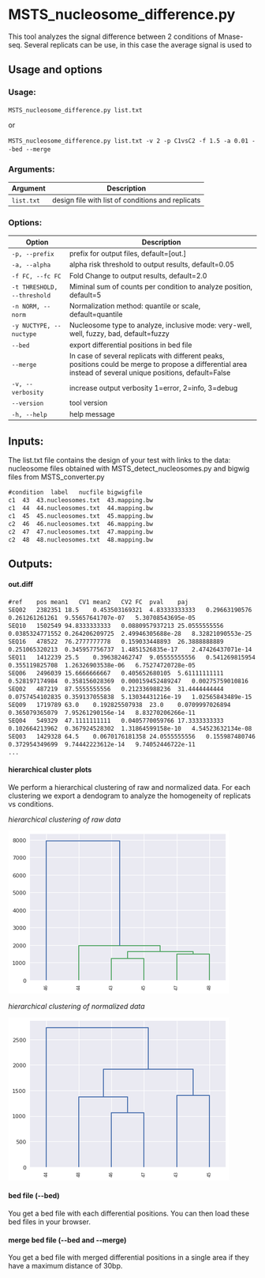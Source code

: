 # MSTS_nucleosome_difference.py

This tool analyzes the signal difference between 2 conditions of Mnase-seq. Several replicats can be use, in this case the average signal is used to  
 

## Usage and options

### Usage:

`MSTS_nucleosome_difference.py list.txt`

or

`MSTS_nucleosome_difference.py list.txt -v 2 -p C1vsC2 -f 1.5 -a 0.01 --bed --merge` 


### Arguments:

| Argument | Description |
| --------- | ----------- |
| `list.txt` | design file with list of conditions and replicats |

### Options:

| Option | Description |
| ------ | ----------- |
| `-p, --prefix` | prefix for output files, default=[out.] |
| `-a, --alpha` | alpha risk threshold to output results, default=0.05 |
| `-f FC, --fc FC` | Fold Change to output results, default=2.0 |
| `-t THRESHOLD, --threshold` | Miminal sum of counts per condition to analyze position, default=5 |
| `-n NORM, --norm` | Normalization method: quantile or scale, default=quantile |
| `-y NUCTYPE, --nuctype` | Nucleosome type to analyze, inclusive mode: very-well, well, fuzzy, bad, default=fuzzy |
| `--bed` | export differential positions in bed file |
| `--merge` | In case of several replicats with different peaks, positions could be merge to propose a differential area instead of several unique positions, default=False |
| `-v, --verbosity` | increase output verbosity 1=error, 2=info, 3=debug |
| `--version` | tool version |
| `-h, --help` | help message |

## Inputs:

The list.txt file contains the design of your test with links to the data: nucleosome files obtained with MSTS_detect_nucleosomes.py and bigwig files from MSTS_converter.py 

```
#condition	label	nucfile	bigwigfile
c1	43	43.nucleosomes.txt	43.mapping.bw
c1	44	44.nucleosomes.txt	44.mapping.bw
c1	45	45.nucleosomes.txt	45.mapping.bw
c2	46	46.nucleosomes.txt	46.mapping.bw
c2	47	47.nucleosomes.txt	47.mapping.bw
c2	48	48.nucleosomes.txt	48.mapping.bw
```

## Outputs:

#### out.diff


```
#ref	pos	mean1	CV1	mean2	CV2	FC	pval	paj
SEQ02	2382351	18.5	0.453503169321	4.83333333333	0.29663190576	0.261261261261	9.55657641707e-07	5.30708543695e-05
SEQ10	1502549	94.8333333333	0.0880957937213	25.0555555556	0.0385324771552	0.264206209725	2.49946305688e-28	8.32821090553e-25
SEQ16	478522	76.2777777778	0.159033448893	26.3888888889	0.251065320213	0.345957756737	1.4851526835e-17	2.47426437071e-14
SEQ11	1412239	25.5	0.396382462747	9.05555555556	0.541269815954	0.355119825708	1.26326903538e-06	6.75274720728e-05
SEQ06	2496039	15.6666666667	0.405652680105	5.61111111111	0.528197174984	0.358156028369	0.000159452489247	0.00275759010816
SEQ02	487219	87.5555555556	0.212336988236	31.4444444444	0.0757454102835	0.359137055838	5.13034431216e-19	1.02565843489e-15
SEQ09	1719789	63.0	0.192825507938	23.0	0.0709997026894	0.365079365079	7.95261290156e-14	8.83270206266e-11
SEQ04	549329	47.1111111111	0.0405770059766	17.3333333333	0.102664213962	0.367924528302	1.31864599158e-10	4.54523632134e-08
SEQ03	1429328	64.5	0.0670176181358	24.0555555556	0.155987480746	0.372954349699	9.74442223612e-14	9.74052446722e-11
...
```

#### hierarchical cluster plots

We perform a hierarchical clustering of raw and normalized data. For each clustering we export a dendogram to analyze the homogeneity of replicats vs conditions. 

_hierarchical clustering of raw data_

<img src="images/out_diff_hc_raw.png"> 

_hierarchical clustering of normalized data_

<img src="images/out_diff_hc_norm.png"> 


#### bed file (--bed)

You get a bed file with each differential positions. You can then load these bed files in your browser.

#### merge bed file (--bed and --merge)

You get a bed file with merged differential positions in a single area if they have a maximum distance of 30bp.



